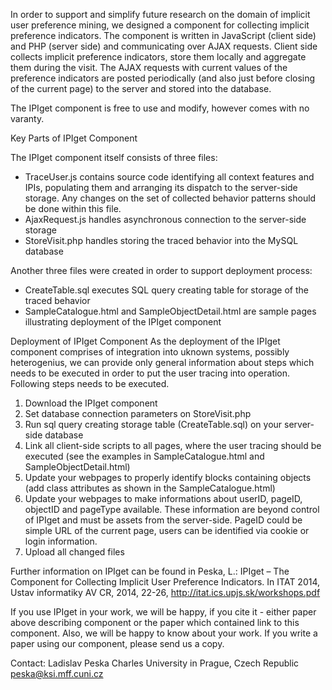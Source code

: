 In order to support and simplify future research on the domain of implicit user preference mining, we designed a component for collecting implicit preference indicators. 
The component is written in JavaScript (client side) and PHP (server side) and communicating over AJAX requests. Client side collects implicit preference indicators, store them locally and aggregate them during the visit. 
The AJAX requests with current values of the preference indicators are posted periodically (and also just before closing of the current page) to the server and stored into the database. 
 
The IPIget component is free to use and modify, however comes with no varanty.

Key Parts of IPIget Component

The IPIget component itself consists of three files:

-	TraceUser.js contains source code identifying all context features and IPIs, populating them and arranging its dispatch to the server-side storage. Any changes on the set of collected behavior patterns should be done within this file. 
-	AjaxRequest.js handles asynchronous connection to the server-side storage
-	StoreVisit.php handles storing the traced behavior into the MySQL database

Another three files were created in order to support deployment process:
-	CreateTable.sql executes SQL query creating table for storage of the traced behavior
-	SampleCatalogue.html and SampleObjectDetail.html are sample pages illustrating deployment of the IPIget component

Deployment of IPIget Component
As the deployment of the IPIget component comprises of integration into uknown systems, possibly heterogenius, we can provide only general information about steps which needs to be executed in order to put the user tracing into operation. Following steps needs to be executed.
1.	Download the IPIget component
2.	Set database connection parameters on StoreVisit.php
3.	Run sql query creating storage table (CreateTable.sql) on your server-side database
4.	Link all client-side scripts to all pages, where the user tracing should be executed (see the examples in SampleCatalogue.html and SampleObjectDetail.html)
5.	Update your webpages to properly identify blocks containing objects (add class attributes as shown in the SampleCatalogue.html)
6.	Update your webpages to make informations about userID, pageID, objectID and pageType available. These information are beyond control of IPIget and must be assets from the server-side. PageID could be simple URL of the current page, users can be identified via cookie or login information.
7.	Upload all changed files

Further information on IPIget can be found in
Peska, L.: IPIget – The Component for Collecting Implicit User Preference Indicators. In ITAT 2014, Ustav informatiky AV CR, 2014, 22-26, http://itat.ics.upjs.sk/workshops.pdf

If you use IPIget in your work, we will be happy, if you cite it - 
either paper above describing component or the paper 
which contained link to this component. 
Also, we will be happy to know about your work. If you write a paper using our 
component, please send us a copy.

Contact: 
Ladislav Peska
Charles University in Prague, Czech Republic
peska@ksi.mff.cuni.cz
